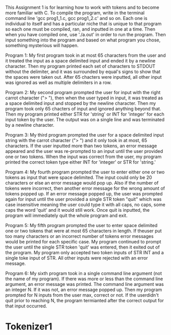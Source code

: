 This Assignment 1 is for learning how to work with tokens and to become more familiar with C. To compile the program, write in the terminal command line 'gcc prog1_1.c, gcc prog1_2.c' and so on. Each one is individual to itself and has a particular niche that is unique to that program so each one must be compiled, ran, and inputted in one at a time. Then when you have compiled one, use './a.out' in order to run the program. Then input something into the program and based on what program you chose, something mysterious will happen.


Program 1: My first program took in at most 65 characters from the user and it treated the input as a space delimited input and ended it by a newline character. Then my program printed each set of characters to STDOUT without the delimiter, and it was surrounded by equal's signs to show that the spaces were taken out. After 65 chacters were inputted, all other input was ignored as well as multiple delimiters in a row.

Program 2: My second program prompted the user for input with the right carrot character ("> "), then when the user typed in input, it was treated as a space delimited input and stopped by the newline character. Then my program took only 65 chacters of input and ignored anything beyond that. Then my program printed either STR for 'string' or INT for 'integer' for each input token by the user. The output was on a single line and was terminated by a newline character.

Program 3: My third program prompted the user for a space delimited input string with the carrot character ("> ") and it only took in at most, 65 characters. If the user inputted more than two tokens, an error message appeared and the user was re-prompted to an input until the user provided one or two tokens. When the input was correct from the user, my program printed the correct token type either INT for 'integer' or STR for 'string.'

Program 4: My fourth program prompted the user to enter either one or two tokens as input that were space delimited. The input could only be 20 characters or else an error message would pop up. Also if the number of tokens were incorrect, then another error message for the wrong amount of tokens popped up. If an error message popped up, the user was prompted again for input until the user provided a single STR token "quit" which was case insensitive meaning the user could type it with all caps, no caps, some caps the word 'quit' and it would still work. Once quit is inputted, the program will immediately quit the whole program and exit.

Program 5: My fifth program prompted the user to enter space delimited one or two tokens that were at most 65 characters in length. If theuser put too many characters or an incorrect number of tokens error messages would be printed for each specific case. My program continued to prompt the user until the single STR token 'quit' was entered, then it exited out of the program. My program only accepted two token inputs of STR INT and a single toke input of STR. All other inputs were rejected with an error message.


Program 6: My sixth program took in a single command line argument (not the name of my program). If there was more or less than the command line argument, an error message was printed. The command line argument was an integer N. If it was not, an error message popped up. Then my program prompted for N inputs from the user max, correct or not. If the userdidn't quit prior to reaching N, the program termianted after the correct output for that input occurred. 
# Tokenizer1
